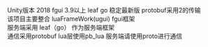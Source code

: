 Unity版本 2018  fgui 3.9以上 leaf go 稳定最新版  protobuf采用2的传输  
该项目主要整合 luaFrameWork(ugui)   fgui框架 <br/>
服务端采用 leaf（go） 作为服务端框架 <br/>
通信采用protobuf  lua层使用pb_lua 服务端请使用proto进行通信
